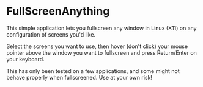FullScreenAnything
==================

This simple application lets you fullscreen any window in Linux (X11)
on any configuration of screens you'd like.

Select the screens you want to use, then hover (don't click) your mouse
pointer above the window you want to fullscreen and press Return/Enter
on your keyboard.

This has only been tested on a few applications, and some might not
behave properly when fullscreened. Use at your own risk!
